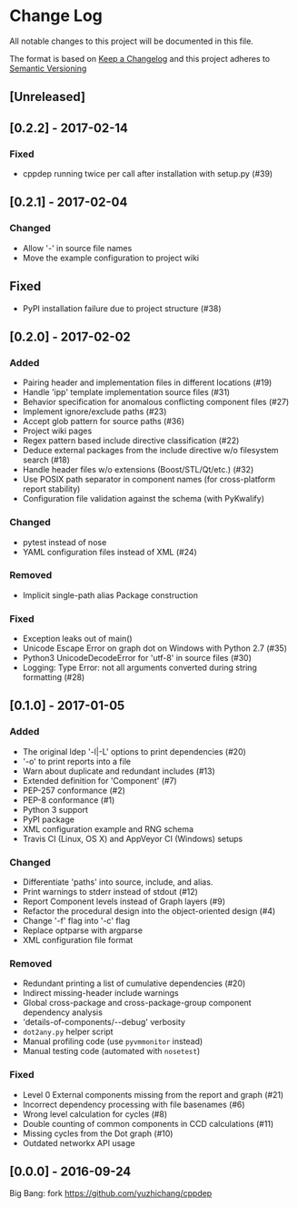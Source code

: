 # Change Log
All notable changes to this project will be documented in this file.

The format is based on [Keep a Changelog](http://keepachangelog.com/)
and this project adheres to [Semantic Versioning](http://semver.org/)


## [Unreleased]

## [0.2.2] - 2017-02-14
### Fixed
- cppdep running twice per call after installation with setup.py (#39)

## [0.2.1] - 2017-02-04
### Changed
- Allow '-' in source file names
- Move the example configuration to project wiki

## Fixed
- PyPI installation failure due to project structure (#38)

## [0.2.0] - 2017-02-02
### Added
- Pairing header and implementation files in different locations (#19)
- Handle 'ipp' template implementation source files (#31)
- Behavior specification for anomalous conflicting component files (#27)
- Implement ignore/exclude paths (#23)
- Accept glob pattern for source paths (#36)
- Project wiki pages
- Regex pattern based include directive classification (#22)
- Deduce external packages from the include directive w/o filesystem search (#18)
- Handle header files w/o extensions (Boost/STL/Qt/etc.) (#32)
- Use POSIX path separator in component names (for cross-platform report stability)
- Configuration file validation against the schema (with PyKwalify)

### Changed
- pytest instead of nose
- YAML configuration files instead of XML (#24)

### Removed
- Implicit single-path alias Package construction

### Fixed
- Exception leaks out of main()
- Unicode Escape Error on graph dot on Windows with Python 2.7 (#35)
- Python3 UnicodeDecodeError for 'utf-8' in source files (#30)
- Logging: Type Error: not all arguments converted during string formatting (#28)

## [0.1.0] - 2017-01-05
### Added
- The original ldep '-l|-L' options to print dependencies (#20)
- '-o' to print reports into a file
- Warn about duplicate and redundant includes (#13)
- Extended definition for 'Component' (#7)
- PEP-257 conformance (#2)
- PEP-8 conformance (#1)
- Python 3 support
- PyPI package
- XML configuration example and RNG schema
- Travis CI (Linux, OS X) and AppVeyor CI (Windows) setups

### Changed
- Differentiate 'paths' into source, include, and alias.
- Print warnings to stderr instead of stdout (#12)
- Report Component levels instead of Graph layers (#9)
- Refactor the procedural design into the object-oriented design (#4)
- Change '-f' flag into '-c' flag
- Replace optparse with argparse
- XML configuration file format

### Removed
- Redundant printing a list of cumulative dependencies (#20)
- Indirect missing-header include warnings
- Global cross-package and cross-package-group component dependency analysis
- 'details-of-components/--debug' verbosity
- ``dot2any.py`` helper script
- Manual profiling code (use ``pyvmmonitor`` instead)
- Manual testing code (automated with ``nosetest``)

### Fixed
- Level 0 External components missing from the report and graph (#21)
- Incorrect dependency processing with file basenames (#6)
- Wrong level calculation for cycles (#8)
- Double counting of common components in CCD calculations (#11)
- Missing cycles from the Dot graph (#10)
- Outdated networkx API usage


## [0.0.0] - 2016-09-24
Big Bang: fork https://github.com/yuzhichang/cppdep

